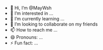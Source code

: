 - 👋 Hi, I’m @MayWsh
- 👀 I’m interested in ...
- 🌱 I’m currently learning ...
- 💞️ I’m looking to collaborate on my friends
- 📫 How to reach me ...
- 😄 Pronouns: ...
- ⚡ Fun fact: ...

<!---
MayWsh/MayWsh is a ✨ special ✨ repository because its `README.md` (this file) appears on your GitHub profile.
You can click the Preview link to take a look at your changes.
--->
